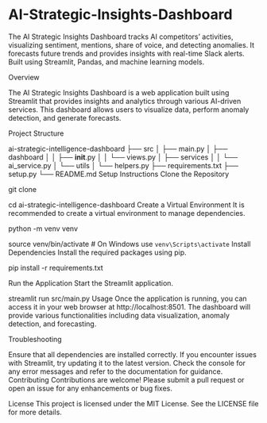 # AI-Strategic-Insights-Dashboard
The AI Strategic Insights Dashboard tracks AI competitors’ activities, visualizing sentiment, mentions, share of voice, and detecting anomalies. It forecasts future trends and provides insights with real-time Slack alerts. Built using Streamlit, Pandas, and machine learning models.

Overview

The AI Strategic Insights Dashboard is a web application built using Streamlit that provides insights and analytics through various AI-driven services. This dashboard allows users to visualize data, perform anomaly detection, and generate forecasts.

Project Structure

ai-strategic-intelligence-dashboard
├── src
│   ├── main.py
│   ├── dashboard
│   │   ├── __init__.py
│   │   └── views.py
│   ├── services
│   │   └── ai_service.py
│   └── utils
│       └── helpers.py
├── requirements.txt
├── setup.py
└── README.md
Setup Instructions
Clone the Repository

git clone <repository-url>

cd ai-strategic-intelligence-dashboard
Create a Virtual Environment It is recommended to create a virtual environment to manage dependencies.

python -m venv venv

source venv/bin/activate  # On Windows use `venv\Scripts\activate`
Install Dependencies Install the required packages using pip.

pip install -r requirements.txt

Run the Application Start the Streamlit application.

streamlit run src/main.py
Usage
Once the application is running, you can access it in your web browser at http://localhost:8501. The dashboard will provide various functionalities including data visualization, anomaly detection, and forecasting.

Troubleshooting

Ensure that all dependencies are installed correctly.
If you encounter issues with Streamlit, try updating it to the latest version.
Check the console for any error messages and refer to the documentation for guidance.
Contributing
Contributions are welcome! Please submit a pull request or open an issue for any enhancements or bug fixes.

License
This project is licensed under the MIT License. See the LICENSE file for more details.
